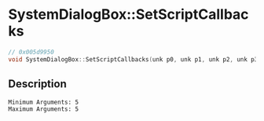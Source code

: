 # SystemDialogBox::SetScriptCallbacks
```c
// 0x005d9950
void SystemDialogBox::SetScriptCallbacks(unk p0, unk p1, unk p2, unk p3, unk p4)
```
## Description
```
Minimum Arguments: 5
Maximum Arguments: 5
```
